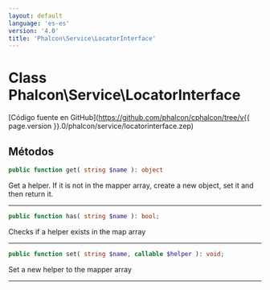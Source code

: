```yaml
---
layout: default
language: 'es-es'
version: '4.0'
title: 'Phalcon\Service\LocatorInterface'
---
```


# Class **Phalcon\Service\LocatorInterface**

[Código fuente en GitHub](https://github.com/phalcon/cphalcon/tree/v{{ page.version }}.0/phalcon/service/locatorinterface.zep)

## Métodos

```php
public function get( string $name ): object
```

Get a helper. If it is not in the mapper array, create a new object, set it and then return it.

* * *

```php
public function has( string $name ): bool;
```

Checks if a helper exists in the map array

* * *

```php
public function set( string $name, callable $helper ): void;
```

Set a new helper to the mapper array

* * *
